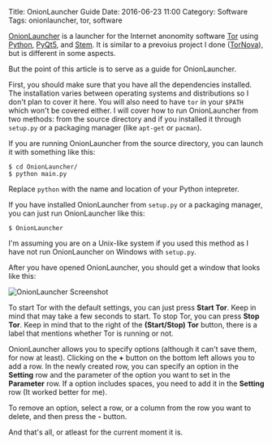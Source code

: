 Title: OnionLauncher Guide
Date: 2016-06-23 11:00
Category: Software
Tags: onionlauncher, tor, software

[OnionLauncher](https://github.com/neelchauhan/OnionLauncher) is a launcher for
the Internet anonomity software [Tor](https://www.torproject.org/) using
[Python](https://www.python.org/),
[PyQt5](https://riverbankcomputing.com/software/pyqt/intro), and
[Stem](https://stem.torproject.org/). It is similar to a prevoius project I
done ([TorNova](https://github.com/neelchauhan/TorNova)), but is different in
some aspects.

But the point of this article is to serve as a guide for OnionLauncher.

First, you should make sure that you have all the dependencies installed. The
installation varies between operating systems and distributions so I don't plan
to cover it here. You will also need to have `tor` in your `$PATH` which won't
be covered either. I will cover how to run OnionLauncher from two methods: from
the source directory and if you installed it through `setup.py` or a packaging
manager (like `apt-get` or `pacman`).

If you are running OnionLauncher from the source directory, you can launch it
with something like this:

	$ cd OnionLauncher/
	$ python main.py

Replace `python` with the name and location of your Python intepreter.

If you have installed OnionLauncher from `setup.py` or a packaging manager,
you can just run OnionLauncher like this:

	$ OnionLauncher

I'm assuming you are on a Unix-like system if you used this method as I have
not run OnionLauncher on Windows with `setup.py`.

After you have opened OnionLauncher, you should get a window that looks like
this:

![OnionLauncher Screenshot]({filename}/images/OnionLauncher/main.png)

To start Tor with the default settings, you can just press **Start Tor**. Keep
in mind that may take a few seconds to start. To stop Tor, you can press **Stop
Tor**. Keep in mind that to the right of the **(Start/Stop) Tor** button, there
is a label that mentions whether Tor is running or not.

OnionLauncher allows you to specify options (although it can't save them, for
now at least). Clicking on the **+** button on the bottom left allows you to
add a row. In the newly created row, you can specify an option in the
**Setting** row and the parameter of the option you want to set in the
**Parameter** row. If a option includes spaces, you need to add it in the
**Setting** row (It worked better for me).

To remove an option, select a row, or a column from the row you want to delete,
and then press the **-** button.

And that's all, or atleast for the current moment it is.
